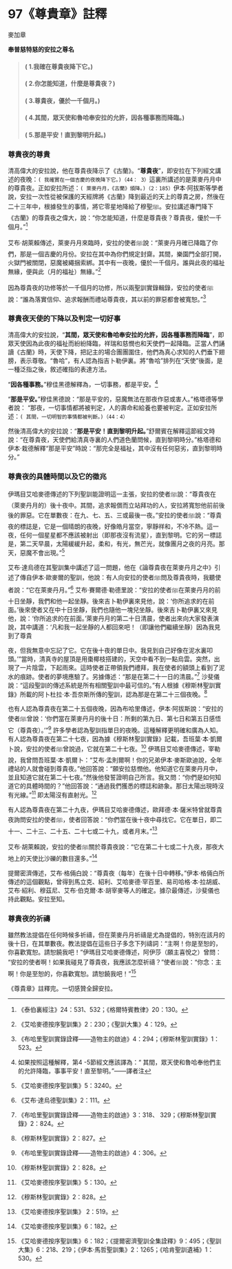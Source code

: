# 97《尊貴章》註釋

麥加章

**奉普慈特慈的安拉之尊名**

> #### ( 1.我確在尊貴夜降下它。)
> #### ( 2.你怎能知道，什麼是尊貴夜？) 
> #### ( 3.尊貴夜，優於一千個月。)
> #### ( 4.其間，眾天使和魯哈奉安拉的允許，因各種事務而降臨。)
> #### ( 5.那是平安！直到黎明升起。)

### 尊貴夜的尊貴

清高偉大的安拉說，他在尊貴夜降示了《古蘭》。“**尊貴夜**”，即安拉在下列經文講述的夜晚：`( 我確實在一個吉慶的夜晚降下它。)（44： 3）`這裏所講述的是萊麥丹月中的尊貴夜。正如安拉所述：`( 萊麥丹月，《古蘭》頒降。)（2：185）`伊本·阿拔斯等學者說，安拉一次性從被保護的天經牌將《古蘭》降到最近的天上的尊貴之房，然後在二十三年中，根據發生的事情，將它零星地降給了穆聖ﷺ。安拉講述專門降下《古蘭》的尊貴夜之偉大，說：“你怎能知道，什麼是尊貴夜？尊貴夜，優於一千個月。”[^1]

艾布·胡萊賴傳述，萊麥丹月來臨時，安拉的使者ﷺ說：“萊麥丹月確已降臨了你們，那是一個吉慶的月份。安拉在其中為你們規定封齋。其間，樂園門全部打開，火獄門被關閉，惡魔被繩捆索綁。其中有一夜晚，優於一千個月。誰與此夜的福祉無緣，便與此（月的福祉）無緣。”[^2]

因為尊貴夜的功修等於一千個月的功修，所以兩聖訓實錄輯錄，安拉的使者ﷺ說：“誰為落實信仰、追求報酬而禮站尊貴夜，其以前的罪惡都會被寬恕。”[^3]

### 尊貴夜天使的下降以及判定一切好事

清高偉大的安拉說，“**其間，眾天使和魯哈奉安拉的允許，因各種事務而降臨**”，即眾天使因為此夜的福祉而紛紛降臨，祥瑞和慈憫也和天使們一起降臨。正當人們誦讀《古蘭》時，天使下降，把記主的場合團團圍住，他們為真心求知的人們垂下翅膀，表示尊敬。“魯哈”，有人認為指吉卜勒伊裏。將“魯哈”排列在“天使”後面，是一種泛指之後，敘述確指的表達方法。

[^1]:《泰伯裏經注》24：531、532；《格爾特賓教律》20：130。

[^2]:《艾哈麥德按序聖訓集》2：230；《聖訓大集》4：129。

[^3]:《布哈里聖訓實錄詮釋——造物主的啟迪》4：294；《穆斯林聖訓實錄》1：523。

“**因各種事務。**”穆佳黑德解釋為，一切事務，都是平安。[^4]

“**那是平安。**”穆佳黑德說：“那是平安的，惡魔無法在那夜作惡或害人。”格塔德等學者說： “那夜，一切事情都將被判定，人的壽命和給養也要被判定。正如安拉所述：`( 其間，一切明智的事情都被判斷。)（44：4）`

然後清高偉大的安拉說：“**那是平安！直到黎明升起。**”舒爾賓在解釋這節經文時說：“在尊貴夜，天使們給清真寺裏的人們道色蘭問候，直到黎明時分。”格塔德和伊本·栽德解釋“那是平安”時說：“那完全是福祉，其中沒有任何惡劣，直到黎明時分。”

### 尊貴夜的具體時間以及它的徵兆

伊瑪目艾哈麥德傳述的下列聖訓能證明這一主張，安拉的使者ﷺ說：“尊貴夜在（萊麥丹月的）後十夜中。其間，追求報償而立站拜功的人，安拉將寬恕他前前後後的罪惡。它在單數夜：在九、七、五、三或最後一夜。”安拉的使者ﷺ說：“尊貴夜的標誌是，它是一個晴朗的夜晚，好像皓月當空，寧靜祥和，不冷不熱。這一夜，任何一個星星都不應該被射出（即那夜沒有流星），直到黎明。它的另一標誌是，第二天早晨，太陽緩緩升起，柔和，有光，無芒光，就像團月之夜的月亮。那天，惡魔不會出現。”[^5]

艾布·達烏德在其聖訓集中講述了這一問題，他在《論尊貴夜在萊麥丹月之中》引述了傳自伊本·歐麥爾的聖訓，他說：有人向安拉的使者ﷺ問及尊貴夜時，我聽使者說：“它在萊麥丹月。”[^6] 艾布·賽爾德·勒德里說：“安拉的使者ﷺ在萊麥丹月的前十日坐靜，我們和他一起坐靜。後來吉卜勒伊裏來見他，說：‘你所追求的在前面。’後來使者又在中十日坐靜，我們也隨他一塊兒坐靜。後來吉卜勒伊裏又來見他，說：‘你所追求的在前面。’萊麥丹月的第二十日清晨，使者出來向大家發表演說，其中講道：‘凡和我一起坐靜的人都回來吧！（即讓他們繼續坐靜）因為我見到了尊貴

夜，但我無意中忘記了它。它在後十夜的單日中。我見到自己好像在泥水裏叩頭。’”當時，清真寺的屋頂是用棗椰枝搭建的，天空中看不到一點烏雲。突然，出現了一片陰雲，下起雨來。這時使者正帶領我們禮拜，我在使者的額頭上看到了泥水的痕跡。使者的夢境應驗了。另據傳述：“那是在第二十一日的清晨。”[^7] 沙斐儀說：“這段聖訓的傳述系統是所有相關聖訓中最可信的。”有人根據《穆斯林聖訓實錄》所載的阿卜杜拉·本·吾奈斯所傳的聖訓，認為那是在第二十三個夜晚。[^8] 

也有人認為尊貴夜在第二十五個夜晚，因為布哈里傳述，伊本·阿拔斯說：“安拉的使者ﷺ曾說：‘你們當在萊麥丹月的後十日：所剩的第九日、第七日和第五日感悟它（尊貴夜）。’”[^9] 許多學者認為聖訓指單日的夜晚。這種解釋更明確和廣為人知。有人認為尊貴夜在第二十七夜，因為據《穆斯林聖訓實錄》記載，吾班葉·本·凱爾卜說，安拉的使者ﷺ曾說過，它就在第二十七夜。[^10] 伊瑪目艾哈麥德傳述，宰勒說，我曾問吾班葉·本·凱爾卜：“艾布·孟則爾啊！你的兄弟伊本·麥斯歐迪說，全年禮站的人就會碰到尊貴夜。”他回答說：“願安拉慈憫他。他知道它在萊麥丹月中，並且知道它就在第二十七夜。”然後他發誓證明自己所言。我又問：“你們是如何知道它的具體時間的？”他回答說：“通過我們獲悉的標誌和跡象。那日太陽出現時沒有光線。”[^11] 即太陽沒有直射光。[^12] 

[^4]:如果按照這種解釋，第4 -5節經文應該譯為：“ 其間，眾天使和魯哈奉他們主的允許降臨，事事平安！直至黎明。”——譯者注

[^5]:《艾哈麥德按序聖訓集》5：3240。

[^6]:《艾布·達烏德聖訓集》2：111。

[^7]:《布哈里聖訓實錄詮釋——造物主的啟迪》3：318、 329；《穆斯林聖訓實錄》2：824。

[^8]:《穆斯林聖訓實錄》2：827。

[^9]:《布哈里聖訓實錄詮釋——造物主的啟迪》4：306。

有人認為尊貴夜在第二十九夜，伊瑪目艾哈麥德傳述，歐拜德·本·薩米特曾就尊貴夜詢問安拉的使者ﷺ，使者回答說：“你們當在後十夜中尋找它。它在單日，即二十一、二十三、二十五、二十七或二十九，或者月末。”[^13] 

艾布·胡萊賴說，安拉的使者ﷺ關於尊貴夜說：“它在第二十七或二十九夜，那夜大地上的天使比沙礫的數目還多。”[^14] 

提爾密濟傳述，艾布·格倆白說：“尊貴夜（每年）在後十日中轉移。”伊本·格倆白所傳述的這個觀點，曾得到馬立克、紹利、艾哈麥德·罕百里、易司哈格·本·拉胡威、艾布·紹利、穆茲尼、艾布·伯克爾·本·胡宰麥等人的確定。據尕最傳述，沙斐儀也持此觀點。安拉至知。

### 尊貴夜的祈禱

雖然教法提倡在任何時候多祈禱，但在萊麥丹月祈禱是尤為提倡的，特別在該月的後十日，在其單數夜。教法提倡在這些日子多念下列禱詞：“主啊！你是至恕的，你喜歡寬恕。請恕饒我吧！”伊瑪目艾哈麥德傳述，阿伊莎（願主喜悅之）曾問： “安拉的使者啊！如果我碰見了尊貴夜，我應該怎麼祈禱？”使者ﷺ說：“你念：主啊！你是至恕的，你喜歡寬恕。請恕饒我吧！”[^15] 

《尊貴章》註釋完。一切感贊全歸安拉。

[^10]:《穆斯林聖訓實錄》2：828。

[^11]:《艾哈麥德按序聖訓集》5：130。

[^12]:《穆斯林聖訓實錄》2：828。

[^13]:《艾哈麥德按序聖訓集》 2：519。

[^14]:《艾哈麥德按序聖訓集》6：182。

[^15]:《艾哈麥德按序聖訓集》6：182；《提爾密濟聖訓全集詮釋》9：495；《聖訓大集》6：218、219；《伊本·馬哲聖訓集》2：1265；《哈肯聖訓遺補》1：530。